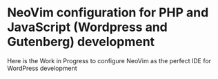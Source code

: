# NeoVim configuration for PHP and JavaScript (Wordpress and Gutenberg) development

Here is the Work in Progress to configure NeoVim as the perfect IDE for WordPress development
